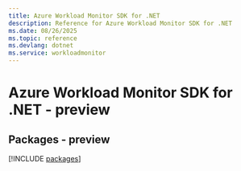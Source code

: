 ```yaml
---
title: Azure Workload Monitor SDK for .NET
description: Reference for Azure Workload Monitor SDK for .NET
ms.date: 08/26/2025
ms.topic: reference
ms.devlang: dotnet
ms.service: workloadmonitor
---
```

# Azure Workload Monitor SDK for .NET - preview
## Packages - preview
[!INCLUDE [packages](workload-monitor-index.md)]